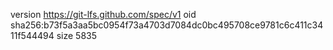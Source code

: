 version https://git-lfs.github.com/spec/v1
oid sha256:b73f5a3aa5bc0954f73a4703d7084dc0bc495708ce9781c6c411c3411f544494
size 5835
